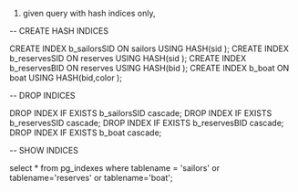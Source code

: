 1) given query with hash indices only,

-- CREATE HASH INDICES

CREATE INDEX b_sailorsSID ON sailors USING HASH(sid );
CREATE INDEX b_reservesSID ON reserves  USING HASH(sid );
CREATE INDEX b_reservesBID ON reserves  USING HASH(bid );
CREATE INDEX b_boat ON boat USING HASH(bid,color );


-- DROP INDICES

DROP INDEX   IF EXISTS  b_sailorsSID cascade; 
DROP INDEX   IF EXISTS  b_reservesSID cascade; 
DROP INDEX   IF EXISTS  b_reservesBID cascade; 
DROP INDEX   IF EXISTS  b_boat cascade; 


-- SHOW INDICES

select *
from pg_indexes
where tablename = 'sailors' or tablename='reserves' or tablename='boat';
